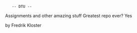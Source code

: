   	   -- DTU -- 
Assignments and other amazing stuff
     Greatest repo ever? Yes

by Fredrik Kloster
